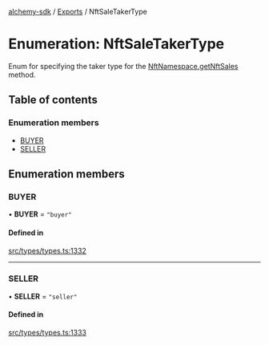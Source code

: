 [alchemy-sdk](../README.md) / [Exports](../modules.md) / NftSaleTakerType

# Enumeration: NftSaleTakerType

Enum for specifying the taker type for the [NftNamespace.getNftSales](../classes/NftNamespace.md#getnftsales)
method.

## Table of contents

### Enumeration members

- [BUYER](NftSaleTakerType.md#buyer)
- [SELLER](NftSaleTakerType.md#seller)

## Enumeration members

### BUYER

• **BUYER** = `"buyer"`

#### Defined in

[src/types/types.ts:1332](https://github.com/alchemyplatform/alchemy-sdk-js/blob/7bf2430/src/types/types.ts#L1332)

___

### SELLER

• **SELLER** = `"seller"`

#### Defined in

[src/types/types.ts:1333](https://github.com/alchemyplatform/alchemy-sdk-js/blob/7bf2430/src/types/types.ts#L1333)

